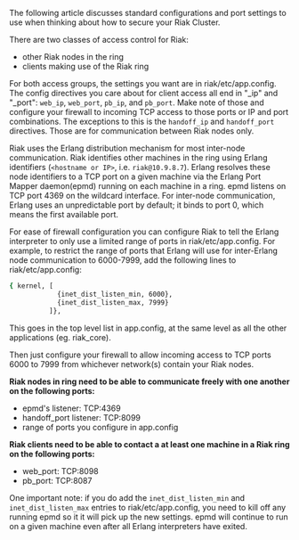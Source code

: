 The following article discusses standard configurations and port settings to use
when thinking about how to secure your Riak Cluster.

There are two classes of access control for Riak:

- other Riak nodes in the ring
- clients making use of the Riak ring

For both access groups, the settings you want are in riak/etc/app.config.  The
config directives you care about for client access all end in "_ip" and "_port":
`web_ip`, `web_port`, `pb_ip`, and `pb_port`.  Make note of those and configure
your firewall to incoming TCP access to those ports or IP and port combinations.
 The exceptions to this is the `handoff_ip` and `handoff_port` directives. 
Those are for communication between Riak nodes only.

Riak uses the Erlang distribution mechanism for most inter-node communication. 
Riak identifies other machines in the ring using Erlang identifiers (`<hostname
or IP>`, i.e. `riak@10.9.8.7`).  Erlang resolves these node identifiers to a TCP
port on a given machine via the Erlang Port Mapper daemon(epmd) running on each
machine in a ring.  epmd listens on TCP port 4369 on the wildcard interface. For
inter-node communication, Erlang uses an unpredictable port by default; it binds
to port 0, which means the first available port.

For ease of firewall configuration you can configure Riak to tell the Erlang
interpreter to only use a limited range of ports in riak/etc/app.config.  For
example, to restrict the range of ports that Erlang will use for inter-Erlang
node communication to 6000-7999, add the following lines to riak/etc/app.config:


```bash
{ kernel, [
            {inet_dist_listen_min, 6000},
            {inet_dist_listen_max, 7999}
          ]},
```


This goes in the top level list in app.config, at the same level as all the
other applications (eg. riak_core).


Then just configure your firewall to allow incoming access to TCP ports 6000 to
7999 from whichever network(s) contain your Riak nodes.

**Riak nodes in ring need to be able to communicate freely with one another on
the following ports:**

- epmd's listener: TCP:4369
- handoff_port listener: TCP:8099
- range of ports you configure in app.config


**Riak clients need to be able to contact a at least one machine in a Riak ring
on the following ports:**

- web_port: TCP:8098
- pb_port: TCP:8087

One important note: if you do add the `inet_dist_listen_min` and
`inet_dist_listen_max` entries to riak/etc/app.config, you need to kill off any
running epmd so it it will pick up the new settings.  epmd will continue to run
on a given machine even after all Erlang interpreters have exited.
